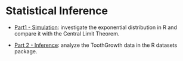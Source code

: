 Statistical Inference 
=====================================================

- [Part1 - Simulation](https://github.com/ChiaraDG/datasciencecoursera/tree/master/Statistical%20Inference/Part1%20-%20Simulation): investigate the exponential distribution in R and compare it with the Central Limit Theorem.

- [Part 2 - Inference](https://github.com/ChiaraDG/datasciencecoursera/tree/master/Statistical%20Inference/Part%202%20-%20Inference): analyze the ToothGrowth data in the R datasets package.
